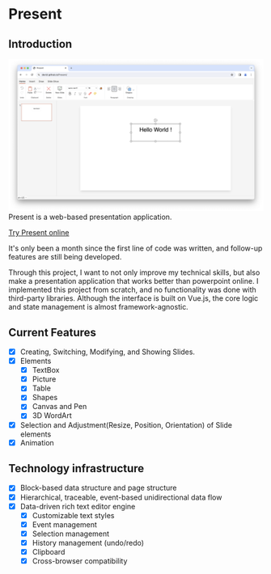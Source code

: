 # Present

## Introduction

![](./screenshot.png)
Present is a web-based presentation application.

[Try Present online](https://devlzl.github.io/Present/)

It's only been a month since the first line of code was written, and follow-up features are still being developed.

Through this project, I want to not only improve my technical skills, but also make a presentation application that works better than powerpoint online.
I implemented this project from scratch, and no functionality was done with third-party libraries.
Although the interface is built on Vue.js, the core logic and state management is almost framework-agnostic.

## Current Features

- [x] Creating, Switching, Modifying, and Showing Slides.
- [x] Elements
  - [x] TextBox
  - [x] Picture
  - [x] Table
  - [x] Shapes
  - [x] Canvas and Pen
  - [x] 3D WordArt
- [x] Selection and Adjustment(Resize, Position, Orientation) of Slide elements
- [x] Animation

## Technology infrastructure

- [x] Block-based data structure and page structure
- [x] Hierarchical, traceable, event-based unidirectional data flow
- [x] Data-driven rich text editor engine
  - [x] Customizable text styles
  - [x] Event management
  - [x] Selection management
  - [x] History management (undo/redo)
  - [x] Clipboard
  - [x] Cross-browser compatibility
